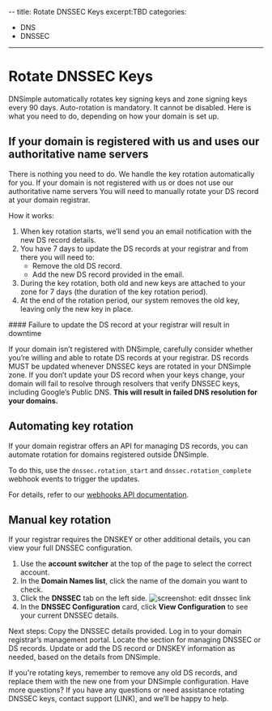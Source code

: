 --
title: Rotate DNSSEC Keys
excerpt:TBD
categories:
- DNS
- DNSSEC
---

# Rotate DNSSEC Keys 

DNSimple automatically rotates key signing keys and zone signing keys every 90 days. Auto-rotation is mandatory. It cannot be disabled.
Here is what you need to do, depending on how your domain is set up.

## If your domain is registered with us and uses our authoritative name servers
There is nothing you need to do. We handle the key rotation automatically for you.
If your domain is not registered with us or does not use our authoritative name servers
You will need to manually rotate your DS record at your domain registrar.

How it works:

1. When key rotation starts, we’ll send you an email notification with the new DS record details.
2. You have 7 days to update the DS records at your registrar and from there you will need to:
    - Remove the old DS record.
    - Add the new DS record provided in the email.
3. During the key rotation,  both old and new keys are attached to your zone for 7 days (the duration of the key rotation period). 
4. At the end of the rotation period, our system removes the old key, leaving only the new key in place.

<warning>
#### Failure to update the DS record at your registrar will result in downtime
  
If your domain isn’t registered with DNSimple, carefully consider whether you’re willing and able to rotate DS records at your registrar. DS records MUST be updated whenever DNSSEC keys are rotated in your DNSimple zone. If you don’t update your DS record when your keys change, your domain will fail to resolve through resolvers that verify DNSSEC keys, including Google’s Public DNS. **This will result in failed DNS resolution for your domains.**
</warning>

## Automating key rotation

If your domain registrar offers an API for managing DS records, you can automate rotation for domains registered outside DNSimple. 

To do this, use the `dnssec.rotation_start` and `dnssec.rotation_complete` webhook events to trigger the updates. 

For details, refer to our [webhooks API documentation](https://developer.dnsimple.com/v2/webhooks/webhooks/).

## Manual key rotation

If your registrar requires the DNSKEY or other additional details, you can view your full DNSSEC configuration.

1. Use the **account switcher** at the top of the page to select the correct account.
2. In the **Domain Names list**, click the name of the domain you want to check.
3. Click the **DNSSEC** tab on the left side.
   ![screenshot: edit dnssec link](/files/dnssec-tab-location.png)
4. In the **DNSSEC Configuration** card, click **View Configuration** to see your current DNSSEC details.


Next steps:
Copy the DNSSEC details provided.
Log in to your domain registrar’s management portal.
Locate the section for managing DNSSEC or DS records.
Update or add the DS record or DNSKEY information as needed, based on the details from DNSimple.

If you're rotating keys, remember to remove any old DS records, and replace them with the new one from your DNSimple configuration.
Have more questions? 
If you have any questions or need assistance rotating DNSSEC keys, contact support (LINK), and we’ll be happy to help.

